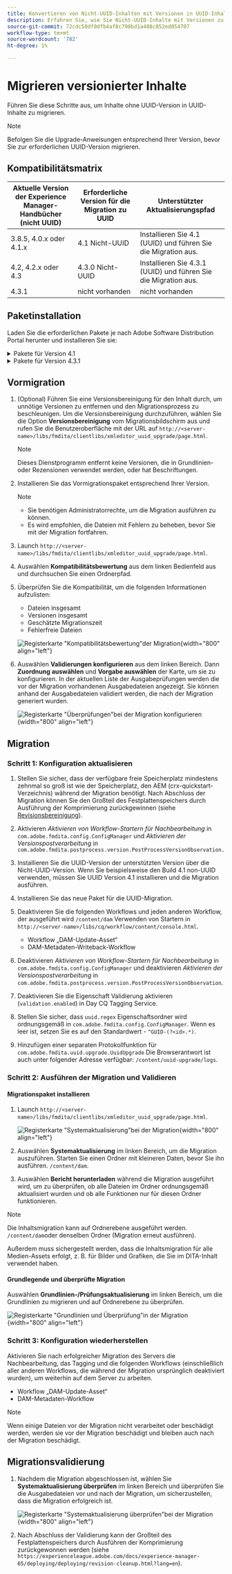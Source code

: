```yaml
---
title: Konvertieren von Nicht-UUID-Inhalten mit Versionen in UUID-Inhalt
description: Erfahren Sie, wie Sie Nicht-UUID-Inhalte mit Versionen zu UUID-Inhalten migrieren.
source-git-commit: 72cdc50df0dfb4af8c798bd1a488c852ed054707
workflow-type: tm+mt
source-wordcount: '782'
ht-degree: 1%

---
```


# Migrieren versionierter Inhalte

Führen Sie diese Schritte aus, um Inhalte ohne UUID-Version in UUID-Inhalte zu migrieren.

>[!NOTE]
>
>Befolgen Sie die Upgrade-Anweisungen entsprechend Ihrer Version, bevor Sie zur erforderlichen UUID-Version migrieren.

## Kompatibilitätsmatrix

| Aktuelle Version der Experience Manager-Handbücher (nicht UUID) | Erforderliche Version für die Migration zu UUID | Unterstützter Aktualisierungspfad |
|---|---|---|
| 3.8.5, 4.0.x oder 4.1.x | 4.1 Nicht-UUID | Installieren Sie 4.1 (UUID) und führen Sie die Migration aus. |
| 4.2, 4.2.x oder 4.3 | 4.3.0 Nicht-UUID | Installieren Sie 4.3.1 (UUID) und führen Sie die Migration aus. |
| 4.3.1 | nicht vorhanden | nicht vorhanden |

## Paketinstallation

Laden Sie die erforderlichen Pakete je nach Adobe Software Distribution Portal herunter und installieren Sie sie:
<details>
<summary>  Pakete für Version 4.1 </summary>
Wenn Sie Version 4.1 ohne UUID verwenden, müssen Sie die UUID-Version 4.1 installieren, bevor Sie die folgenden Pakete installieren:

1. **Vormigration**: [com.adobe.guides.pre-uuid-migration-1.0.9.zip](https://experience.adobe.com/#/downloads/content/software-distribution/en/aem.html?package=%2Fcontent%2Fsoftware-distribution%2Fen%2Fdetails.html%2Fcontent%2Fdam%2Faem%2Fpublic%2Faemdox%2Fother-packages%2Fuuid-migration%2F1-0%2Fcom.adobe.guides.pre-uuid-migration-1.0.9.zip)
1. **Migration**: [com.adobe.guides.uuid-upgrade-1.0.19.zip](https://experience.adobe.com/#/downloads/content/software-distribution/en/aem.html?package=%2Fcontent%2Fsoftware-distribution%2Fen%2Fdetails.html%2Fcontent%2Fdam%2Faem%2Fpublic%2Faemdox%2Fother-packages%2Fuuid-migration%2F1-0%2Fcom.adobe.guides.uuid-upgrade-1.0.19.zip)
</details>


<details>
<summary> Pakete für Version 4.3.1</summary>
Wenn Sie Version 4.3 Nicht-UUID verwenden, müssen Sie die UUID-Version 4.3.1 installieren, bevor Sie die folgenden Pakete installieren:

1. **Vormigration**: [com.adobe.guides.pre-uuid-migration-1.1.3.zip](https://experience.adobe.com/#/downloads/content/software-distribution/en/aem.html?package=%2Fcontent%2Fsoftware-distribution%2Fen%2Fdetails.html%2Fcontent%2Fdam%2Faem%2Fpublic%2Faemdox%2Fother-packages%2Fuuid-migration%2Fcom.adobe.guides.pre-uuid-migration-1.1.3.zip)
1. **Migration**: [com.adobe.guides.uuid-upgrade-1.1.15.zip](https://experience.adobe.com/#/downloads/content/software-distribution/en/aem.html?package=%2Fcontent%2Fsoftware-distribution%2Fen%2Fdetails.html%2Fcontent%2Fdam%2Faem%2Fpublic%2Faemdox%2Fother-packages%2Fuuid-migration%2Fcom.adobe.guides.uuid-upgrade-1.1.15.zip)

</details>

## Vormigration

1. (Optional) Führen Sie eine Versionsbereinigung für den Inhalt durch, um unnötige Versionen zu entfernen und den Migrationsprozess zu beschleunigen. Um die Versionsbereinigung durchzuführen, wählen Sie die Option **Versionsbereinigung** vom Migrationsbildschirm aus und rufen Sie die Benutzeroberfläche mit der URL auf `http://<server-name>/libs/fmdita/clientlibs/xmleditor_uuid_upgrade/page.html`.

   >[!NOTE]
   >
   >Dieses Dienstprogramm entfernt keine Versionen, die in Grundlinien- oder Rezensionen verwendet werden, oder hat Beschriftungen.
1. Installieren Sie das Vormigrationspaket entsprechend Ihrer Version.

   >[!NOTE]
   >
   >* Sie benötigen Administratorrechte, um die Migration ausführen zu können.
   >* Es wird empfohlen, die Dateien mit Fehlern zu beheben, bevor Sie mit der Migration fortfahren.
1. Launch `http://<server-name>/libs/fmdita/clientlibs/xmleditor_uuid_upgrade/page.html`.
1. Auswählen **Kompatibilitätsbewertung**  aus dem linken Bedienfeld aus und durchsuchen Sie einen Ordnerpfad.
1. Überprüfen Sie die Kompatibilität, um die folgenden Informationen aufzulisten:
   * Dateien insgesamt
   * Versionen insgesamt
   * Geschätzte Migrationszeit
   * Fehlerfreie Dateien



   ![Registerkarte &quot;Kompatibilitätsbewertung&quot;der Migration](assets/migration-compatibility-assessment.png){width="800" align="left"}


1. Auswählen **Validierungen konfigurieren** aus dem linken Bereich. Dann **Zuordnung auswählen** und **Vorgabe auswählen** der Karte, um sie zu konfigurieren. In der aktuellen Liste der Ausgabeprüfungen werden die vor der Migration vorhandenen Ausgabedateien angezeigt. Sie können anhand der Ausgabedateien validiert werden, die nach der Migration generiert wurden.

   ![Registerkarte &quot;Überprüfungen&quot;bei der Migration konfigurieren](assets/migration-configure-validation.png){width="800" align="left"}




## Migration

### Schritt 1: Konfiguration aktualisieren

1. Stellen Sie sicher, dass der verfügbare freie Speicherplatz mindestens zehnmal so groß ist wie der Speicherplatz, den AEM (crx-quickstart-Verzeichnis) während der Migration benötigt. Nach Abschluss der Migration können Sie den Großteil des Festplattenspeichers durch Ausführung der Komprimierung zurückgewinnen (siehe [Revisionsbereinigung](https://experienceleague.adobe.com/docs/experience-manager-65/deploying/deploying/revision-cleanup.html?lang=de)).

1. Aktivieren *Aktivieren von Workflow-Startern für Nachbearbeitung* in `com.adobe.fmdita.config.ConfigManager` und *Aktivieren der Versionspostverarbeitung* in `com.adobe.fmdita.postprocess.version.PostProcessVersionObservation.`

1. Installieren Sie die UUID-Version der unterstützten Version über die Nicht-UUID-Version. Wenn Sie beispielsweise den Build 4.1 non-UUID verwenden, müssen Sie UUID Version 4.1 installieren und die Migration ausführen.

1. Installieren Sie das neue Paket für die UUID-Migration.

1. Deaktivieren Sie die folgenden Workflows und jeden anderen Workflow, der ausgeführt wird `/content/dam` Verwenden von Startern in `http://<server-name>/libs/cq/workflow/content/console.html`.

   * Workflow „DAM-Update-Asset“
   * DAM-Metadaten-Writeback-Workflow

1. Deaktivieren *Aktivieren von Workflow-Startern für Nachbearbeitung* in `com.adobe.fmdita.config.ConfigManager` und deaktivieren *Aktivieren der Versionspostverarbeitung* in `com.adobe.fmdita.postprocess.version.PostProcessVersionObservation`.

1. Deaktivieren Sie die Eigenschaft Validierung aktivieren (`validation.enabled`) in Day CQ Tagging Service.

1. Stellen Sie sicher, dass `uuid.regex` Eigenschaftsordner wird ordnungsgemäß in `com.adobe.fmdita.config.ConfigManager`. Wenn es leer ist, setzen Sie es auf den Standardwert - `^GUID-(?<id>.*)`.
1. Hinzufügen einer separaten Protokollfunktion für `com.adobe.fmdita.uuid.upgrade.UuidUpgrade` Die Browserantwort ist auch unter folgender Adresse verfügbar: `/content/uuid-upgrade/logs`.

### Schritt 2: Ausführen der Migration und Validieren

#### Migrationspaket installieren

1. Launch `http://<server-name>/libs/fmdita/clientlibs/xmleditor_uuid_upgrade/page.html`.

   ![Registerkarte &quot;Systemaktualisierung&quot;bei der Migration](assets/migration-system-upgrade.png){width="800" align="left"}

1. Auswählen **Systemaktualisierung** im linken Bereich, um die Migration auszuführen. Starten Sie einen Ordner mit kleineren Daten, bevor Sie ihn ausführen. `/content/dam`.

1. Auswählen **Bericht herunterladen** während die Migration ausgeführt wird, um zu überprüfen, ob alle Dateien im Ordner ordnungsgemäß aktualisiert wurden und ob alle Funktionen nur für diesen Ordner funktionieren.


>[!NOTE]
>
> Die Inhaltsmigration kann auf Ordnerebene ausgeführt werden. `/content/dam`oder denselben Ordner (Migration erneut ausführen).

Außerdem muss sichergestellt werden, dass die Inhaltsmigration für alle Medien-Assets erfolgt, z. B. für Bilder und Grafiken, die Sie im DITA-Inhalt verwendet haben.

#### Grundlegende und überprüfte Migration

Auswählen **Grundlinien-/Prüfungsaktualisierung** im linken Bereich, um die Grundlinien zu migrieren und auf Ordnerebene zu überprüfen.

![Registerkarte &quot;Grundlinien und Überprüfung&quot;in der Migration](assets/migration-baseline-review-upgrade.png){width="800" align="left"}


### Schritt 3: Konfiguration wiederherstellen

Aktivieren Sie nach erfolgreicher Migration des Servers die Nachbearbeitung, das Tagging und die folgenden Workflows (einschließlich aller anderen Workflows, die während der Migration ursprünglich deaktiviert wurden), um weiterhin auf dem Server zu arbeiten.

* Workflow „DAM-Update-Asset“
* DAM-Metadaten-Workflow

>[!NOTE]
>
>Wenn einige Dateien vor der Migration nicht verarbeitet oder beschädigt werden, werden sie vor der Migration beschädigt und bleiben auch nach der Migration beschädigt.

## Migrationsvalidierung

1. Nachdem die Migration abgeschlossen ist, wählen Sie **Systemaktualisierung überprüfen** im linken Bereich und überprüfen Sie die Ausgabedateien vor und nach der Migration, um sicherzustellen, dass die Migration erfolgreich ist.

   ![Registerkarte &quot;Systemaktualisierung überprüfen&quot;bei der Migration](assets/migration-validate-system-upgrade.png){width="800" align="left"}


1. Nach Abschluss der Validierung kann der Großteil des Festplattenspeichers durch Ausführen der Komprimierung zurückgewonnen werden (siehe `https://experienceleague.adobe.com/docs/experience-manager-65/deploying/deploying/revision-cleanup.html?lang=en`).

